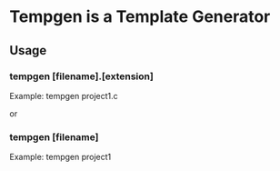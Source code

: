 # Tempgen is a Template Generator

## Usage

### tempgen [filename].[extension]

Example: tempgen project1.c

or

### tempgen [filename]

Example: tempgen project1
